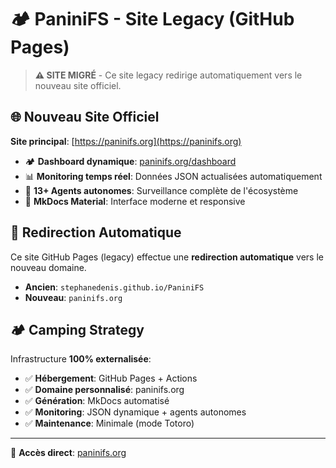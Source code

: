 # 🏕️ PaniniFS - Site Legacy (GitHub Pages)

> **⚠️ SITE MIGRÉ** - Ce site legacy redirige automatiquement vers le nouveau site officiel.

## 🌐 Nouveau Site Officiel

**Site principal**: [https://paninifs.org](https://paninifs.org)

- 🏕️ **Dashboard dynamique**: [paninifs.org/dashboard](https://paninifs.org/dashboard/)
- 📊 **Monitoring temps réel**: Données JSON actualisées automatiquement
- 🤖 **13+ Agents autonomes**: Surveillance complète de l'écosystème
- 🚀 **MkDocs Material**: Interface moderne et responsive

## 🔄 Redirection Automatique

Ce site GitHub Pages (legacy) effectue une **redirection automatique** vers le nouveau domaine.

- **Ancien**: `stephanedenis.github.io/PaniniFS`
- **Nouveau**: `paninifs.org` 

## 🏕️ Camping Strategy

Infrastructure **100% externalisée**:

- ✅ **Hébergement**: GitHub Pages + Actions
- ✅ **Domaine personnalisé**: paninifs.org  
- ✅ **Génération**: MkDocs automatisé
- ✅ **Monitoring**: JSON dynamique + agents autonomes
- ✅ **Maintenance**: Minimale (mode Totoro)

---

🚀 **Accès direct**: [paninifs.org](https://paninifs.org)
